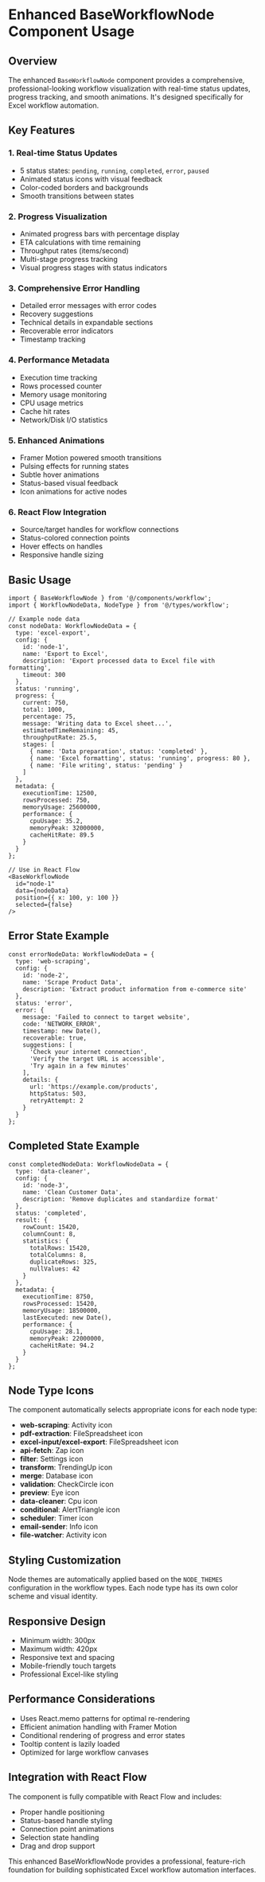 # Enhanced BaseWorkflowNode Component Usage

## Overview

The enhanced `BaseWorkflowNode` component provides a comprehensive, professional-looking workflow visualization with real-time status updates, progress tracking, and smooth animations. It's designed specifically for Excel workflow automation.

## Key Features

### 1. Real-time Status Updates
- 5 status states: `pending`, `running`, `completed`, `error`, `paused`
- Animated status icons with visual feedback
- Color-coded borders and backgrounds
- Smooth transitions between states

### 2. Progress Visualization
- Animated progress bars with percentage display
- ETA calculations with time remaining
- Throughput rates (items/second)
- Multi-stage progress tracking
- Visual progress stages with status indicators

### 3. Comprehensive Error Handling
- Detailed error messages with error codes
- Recovery suggestions
- Technical details in expandable sections
- Recoverable error indicators
- Timestamp tracking

### 4. Performance Metadata
- Execution time tracking
- Rows processed counter
- Memory usage monitoring
- CPU usage metrics
- Cache hit rates
- Network/Disk I/O statistics

### 5. Enhanced Animations
- Framer Motion powered smooth transitions
- Pulsing effects for running states
- Subtle hover animations
- Status-based visual feedback
- Icon animations for active nodes

### 6. React Flow Integration
- Source/target handles for workflow connections
- Status-colored connection points
- Hover effects on handles
- Responsive handle sizing

## Basic Usage

```tsx
import { BaseWorkflowNode } from '@/components/workflow';
import { WorkflowNodeData, NodeType } from '@/types/workflow';

// Example node data
const nodeData: WorkflowNodeData = {
  type: 'excel-export',
  config: {
    id: 'node-1',
    name: 'Export to Excel',
    description: 'Export processed data to Excel file with formatting',
    timeout: 300
  },
  status: 'running',
  progress: {
    current: 750,
    total: 1000,
    percentage: 75,
    message: 'Writing data to Excel sheet...',
    estimatedTimeRemaining: 45,
    throughputRate: 25.5,
    stages: [
      { name: 'Data preparation', status: 'completed' },
      { name: 'Excel formatting', status: 'running', progress: 80 },
      { name: 'File writing', status: 'pending' }
    ]
  },
  metadata: {
    executionTime: 12500,
    rowsProcessed: 750,
    memoryUsage: 25600000,
    performance: {
      cpuUsage: 35.2,
      memoryPeak: 32000000,
      cacheHitRate: 89.5
    }
  }
};

// Use in React Flow
<BaseWorkflowNode 
  id="node-1"
  data={nodeData}
  position={{ x: 100, y: 100 }}
  selected={false}
/>
```

## Error State Example

```tsx
const errorNodeData: WorkflowNodeData = {
  type: 'web-scraping',
  config: {
    id: 'node-2',
    name: 'Scrape Product Data',
    description: 'Extract product information from e-commerce site'
  },
  status: 'error',
  error: {
    message: 'Failed to connect to target website',
    code: 'NETWORK_ERROR',
    timestamp: new Date(),
    recoverable: true,
    suggestions: [
      'Check your internet connection',
      'Verify the target URL is accessible',
      'Try again in a few minutes'
    ],
    details: {
      url: 'https://example.com/products',
      httpStatus: 503,
      retryAttempt: 2
    }
  }
};
```

## Completed State Example

```tsx
const completedNodeData: WorkflowNodeData = {
  type: 'data-cleaner',
  config: {
    id: 'node-3',
    name: 'Clean Customer Data',
    description: 'Remove duplicates and standardize format'
  },
  status: 'completed',
  result: {
    rowCount: 15420,
    columnCount: 8,
    statistics: {
      totalRows: 15420,
      totalColumns: 8,
      duplicateRows: 325,
      nullValues: 42
    }
  },
  metadata: {
    executionTime: 8750,
    rowsProcessed: 15420,
    memoryUsage: 18500000,
    lastExecuted: new Date(),
    performance: {
      cpuUsage: 28.1,
      memoryPeak: 22000000,
      cacheHitRate: 94.2
    }
  }
};
```

## Node Type Icons

The component automatically selects appropriate icons for each node type:

- **web-scraping**: Activity icon
- **pdf-extraction**: FileSpreadsheet icon  
- **excel-input/excel-export**: FileSpreadsheet icon
- **api-fetch**: Zap icon
- **filter**: Settings icon
- **transform**: TrendingUp icon
- **merge**: Database icon
- **validation**: CheckCircle icon
- **preview**: Eye icon
- **data-cleaner**: Cpu icon
- **conditional**: AlertTriangle icon
- **scheduler**: Timer icon
- **email-sender**: Info icon
- **file-watcher**: Activity icon

## Styling Customization

Node themes are automatically applied based on the `NODE_THEMES` configuration in the workflow types. Each node type has its own color scheme and visual identity.

## Responsive Design

- Minimum width: 300px
- Maximum width: 420px  
- Responsive text and spacing
- Mobile-friendly touch targets
- Professional Excel-like styling

## Performance Considerations

- Uses React.memo patterns for optimal re-rendering
- Efficient animation handling with Framer Motion
- Conditional rendering of progress and error states
- Tooltip content is lazily loaded
- Optimized for large workflow canvases

## Integration with React Flow

The component is fully compatible with React Flow and includes:
- Proper handle positioning
- Status-based handle styling
- Connection point animations
- Selection state handling
- Drag and drop support

This enhanced BaseWorkflowNode provides a professional, feature-rich foundation for building sophisticated Excel workflow automation interfaces.